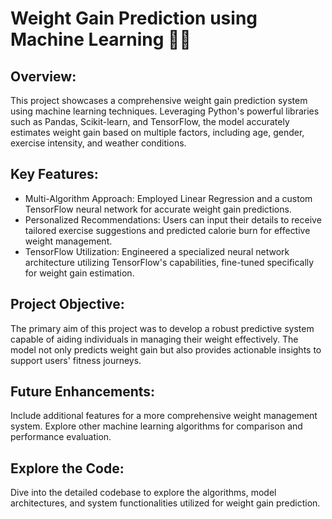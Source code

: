 # Weight Gain Prediction using Machine Learning 🤖💡
## Overview:
This project showcases a comprehensive weight gain prediction system using machine learning techniques. Leveraging Python's powerful libraries such as Pandas, Scikit-learn, and TensorFlow, the model accurately estimates weight gain based on multiple factors, including age, gender, exercise intensity, and weather conditions.
## Key Features:
- Multi-Algorithm Approach: Employed Linear Regression and a custom TensorFlow neural network for accurate weight gain predictions.
- Personalized Recommendations: Users can input their details to receive tailored exercise suggestions and predicted calorie burn for effective weight management.
- TensorFlow Utilization: Engineered a specialized neural network architecture utilizing TensorFlow's capabilities, fine-tuned specifically for weight gain estimation.
## Project Objective:
The primary aim of this project was to develop a robust predictive system capable of aiding individuals in managing their weight effectively. The model not only predicts weight gain but also provides actionable insights to support users' fitness journeys.
## Future Enhancements:
Include additional features for a more comprehensive weight management system.
Explore other machine learning algorithms for comparison and performance evaluation.
## Explore the Code:
Dive into the detailed codebase to explore the algorithms, model architectures, and system functionalities utilized for weight gain prediction.
